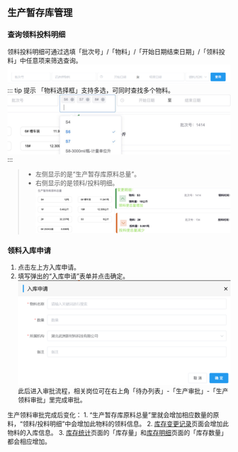 ## 生产暂存库管理
### 查询领料投料明细
领料投料明细可通过选填「批次号」/「物料」/「开始日期结束日期」/「领料投料」中任意项来筛选查询。  
![图片](../../.vuepress/public/images/production/search.png)
::: tip 提示
「物料选择框」支持多选，可同时查找多个物料。  
![图片](../../.vuepress/public/images/production/sczckgl2.jpg)  
:::
>+ 左侧显示的是“生产暂存库原料总量”。  
>+ 右侧显示的是领料/投料明细。  
![图片](../../.vuepress/public/images/production/sczckgl.jpg)  

### 领料入库申请
1. 点击左上方<kbd>入库申请</kbd>。  
2. 填写弹出的“入库申请”表单并点击<kbd>确定</kbd>。 
![图片](../../.vuepress/public/images/production/temporary.png) 
此后进入审批流程，相关岗位可在右上角「待办列表」-「生产审批」-「生产领料审批」里完成审批。
<ShowImg src="/images/process/sc-scllsp.png" text="“生产领料审批”的审批流程图"/>   
生产领料审批完成后变化：
1. “生产暂存库原料总量”里就会增加相应数量的原料，“领料/投料明细”中会增加此物料的领料信息。
2. <u>库存变更记录</u>页面会增加此物料的入库信息。
3. <u>库存统计</u>页面的「库存量」和<u>库存明细</u>页面的「库存数量」都会相应增加。